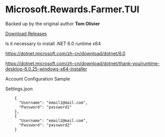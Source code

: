 # Microsoft.Rewards.Farmer.TUI 
Backed up by the original author **Tom Olivier** 

[Download Releases](https://github.com/ZEERDEER/Microsoft.Rewards.Farmer.TUI/releases/tag/0.10.1.0)

Is it necessary to install .NET 6.0 runtime x64

https://dotnet.microsoft.com/zh-cn/download/dotnet/6.0

https://dotnet.microsoft.com/zh-cn/download/dotnet/thank-you/runtime-desktop-6.0.25-windows-x64-installer

Account Configuration Sample 

Settings.json 


```
    {
      "Username": "email1@mail.com",
      "Password": "password1"
    },
    {
      "Username": "email2@mail.com",
      "Password": "password2"
    }
